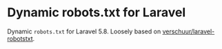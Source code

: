 # Dynamic robots.txt for Laravel</h1>

Dynamic `robots.txt` for Laravel 5.8. Loosely based on [verschuur/laravel-robotstxt](https://github.com/verschuur/laravel-robotstxt).